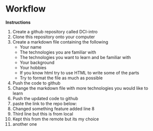 # Workflow

**Instructions**

1. Create a github repository called DCI-intro
2. Clone this repository onto your computer
3. Create a markdown file containing the following 
    - Your name
    - The technologies you are familiar with
    - The technologies you want to learn and be familiar with
    - Your background
    - Your hobbies
    - If you know html try to use HTML to write some of the parts
    - Try to format the file as much as possible
4. Push the code to github
5. Change the markdown file with more technologies you would like to learn
6. Push the updated code to github
7. paste the link to the repo below:
8. Changed something feature added line 8
9. Third line but this is from local
9. Kept this from the remote but its my choice
10. another one
